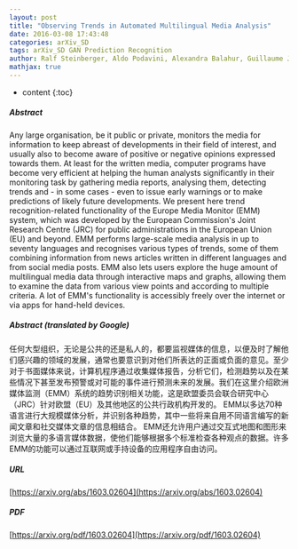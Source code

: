 ```yaml
---
layout: post
title: "Observing Trends in Automated Multilingual Media Analysis"
date: 2016-03-08 17:43:48
categories: arXiv_SD
tags: arXiv_SD GAN Prediction Recognition
author: Ralf Steinberger, Aldo Podavini, Alexandra Balahur, Guillaume Jacquet, Hristo Tanev, Jens Linge, Martin Atkinson, Michele Chinosi, Vanni Zavarella, Yaniv Steiner, Erik van der Goot
mathjax: true
---
```


* content
{:toc}

##### Abstract
Any large organisation, be it public or private, monitors the media for information to keep abreast of developments in their field of interest, and usually also to become aware of positive or negative opinions expressed towards them. At least for the written media, computer programs have become very efficient at helping the human analysts significantly in their monitoring task by gathering media reports, analysing them, detecting trends and - in some cases - even to issue early warnings or to make predictions of likely future developments. We present here trend recognition-related functionality of the Europe Media Monitor (EMM) system, which was developed by the European Commission's Joint Research Centre (JRC) for public administrations in the European Union (EU) and beyond. EMM performs large-scale media analysis in up to seventy languages and recognises various types of trends, some of them combining information from news articles written in different languages and from social media posts. EMM also lets users explore the huge amount of multilingual media data through interactive maps and graphs, allowing them to examine the data from various view points and according to multiple criteria. A lot of EMM's functionality is accessibly freely over the internet or via apps for hand-held devices.

##### Abstract (translated by Google)
任何大型组织，无论是公共的还是私人的，都要监视媒体的信息，以便及时了解他们感兴趣的领域的发展，通常也要意识到对他们所表达的正面或负面的意见。至少对于书面媒体来说，计算机程序通过收集媒体报告，分析它们，检测趋势以及在某些情况下甚至发布预警或对可能的事件进行预测未来的发展。我们在这里介绍欧洲媒体监测（EMM）系统的趋势识别相关功能，这是欧盟委员会联合研究中心（JRC）针对欧盟（EU）及其他地区的公共行政机构开发的。 EMM以多达70种语言进行大规模媒体分析，并识别各种趋势，其中一些将来自用不同语言编写的新闻文章和社交媒体文章的信息相结合。 EMM还允许用户通过交互式地图和图形来浏览大量的多语言媒体数据，使他们能够根据多个标准检查各种观点的数据。许多EMM的功能可以通过互联网或手持设备的应用程序自由访问。

##### URL
[https://arxiv.org/abs/1603.02604](https://arxiv.org/abs/1603.02604)

##### PDF
[https://arxiv.org/pdf/1603.02604](https://arxiv.org/pdf/1603.02604)

